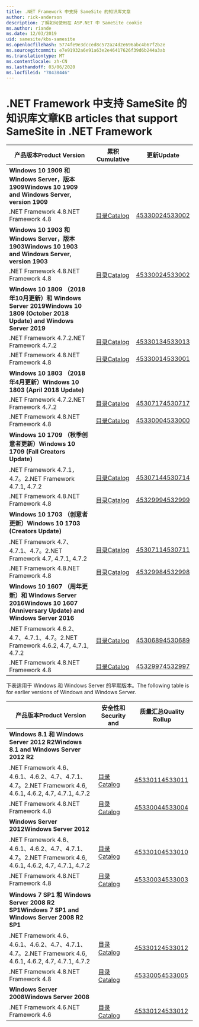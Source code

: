 ```yaml
---
title: .NET Framework 中支持 SameSite 的知识库文章
author: rick-anderson
description: 了解如何使用在 ASP.NET 中 SameSite cookie
ms.author: riande
ms.date: 12/03/2019
uid: samesite/kbs-samesite
ms.openlocfilehash: 5774fe9e3dcced8c572a24d2e696abc4b67f2b2e
ms.sourcegitcommit: e7e91932a6e91a63e2e46417626f39d6b244a3ab
ms.translationtype: MT
ms.contentlocale: zh-CN
ms.lasthandoff: 03/06/2020
ms.locfileid: "78438446"
---
```

# <a name="kb-articles-that-support-samesite-in-net-framework"></a><span data-ttu-id="c5333-103">.NET Framework 中支持 SameSite 的知识库文章</span><span class="sxs-lookup"><span data-stu-id="c5333-103">KB articles that support SameSite in .NET Framework</span></span>

| <span data-ttu-id="c5333-104">产品版本</span><span class="sxs-lookup"><span data-stu-id="c5333-104">Product Version</span></span> | <span data-ttu-id="c5333-105">累积</span><span class="sxs-lookup"><span data-stu-id="c5333-105">Cumulative</span></span> | <span data-ttu-id="c5333-106">更新</span><span class="sxs-lookup"><span data-stu-id="c5333-106">Update</span></span> |
| ------------- | ------------- | --- |
| <span data-ttu-id="c5333-107">**Windows 10 1909 和 Windows Server，版本1909**</span><span class="sxs-lookup"><span data-stu-id="c5333-107">**Windows 10 1909 and Windows Server, version 1909**</span></span> | | |
| <span data-ttu-id="c5333-108">.NET Framework 4.8</span><span class="sxs-lookup"><span data-stu-id="c5333-108">.NET Framework 4.8</span></span>  | [<span data-ttu-id="c5333-109">目录</span><span class="sxs-lookup"><span data-stu-id="c5333-109">Catalog</span></span>](https://www.catalog.update.microsoft.com/Search.aspx?q=4533002)  | [<span data-ttu-id="c5333-110">4533002</span><span class="sxs-lookup"><span data-stu-id="c5333-110">4533002</span></span>](https://support.microsoft.com/en-us/help/4533002) |
| <span data-ttu-id="c5333-111">**Windows 10 1903 和 Windows Server，版本1903**</span><span class="sxs-lookup"><span data-stu-id="c5333-111">**Windows 10 1903 and Windows Server, version 1903**</span></span> | | |
| <span data-ttu-id="c5333-112">.NET Framework 4.8</span><span class="sxs-lookup"><span data-stu-id="c5333-112">.NET Framework 4.8</span></span>  | [<span data-ttu-id="c5333-113">目录</span><span class="sxs-lookup"><span data-stu-id="c5333-113">Catalog</span></span>](https://www.catalog.update.microsoft.com/Search.aspx?q=4533002)  | [<span data-ttu-id="c5333-114">4533002</span><span class="sxs-lookup"><span data-stu-id="c5333-114">4533002</span></span>](https://support.microsoft.com/en-us/help/4533002) |
| <span data-ttu-id="c5333-115">**Windows 10 1809 （2018年10月更新）和 Windows Server 2019**</span><span class="sxs-lookup"><span data-stu-id="c5333-115">**Windows 10 1809 (October 2018 Update) and Windows Server 2019**</span></span> | |
| <span data-ttu-id="c5333-116">.NET Framework 4.7.2</span><span class="sxs-lookup"><span data-stu-id="c5333-116">.NET Framework 4.7.2</span></span>  | [<span data-ttu-id="c5333-117">目录</span><span class="sxs-lookup"><span data-stu-id="c5333-117">Catalog</span></span>](https://www.catalog.update.microsoft.com/Search.aspx?q=4533013)  | [<span data-ttu-id="c5333-118">4533013</span><span class="sxs-lookup"><span data-stu-id="c5333-118">4533013</span></span>](https://support.microsoft.com/en-us/help/4533013) |
| <span data-ttu-id="c5333-119">.NET Framework 4.8</span><span class="sxs-lookup"><span data-stu-id="c5333-119">.NET Framework 4.8</span></span>  | [<span data-ttu-id="c5333-120">目录</span><span class="sxs-lookup"><span data-stu-id="c5333-120">Catalog</span></span>](https://www.catalog.update.microsoft.com/Search.aspx?q=4533001)  | [<span data-ttu-id="c5333-121">4533001</span><span class="sxs-lookup"><span data-stu-id="c5333-121">4533001</span></span>](https://support.microsoft.com/en-us/help/4533001) |
| <span data-ttu-id="c5333-122">**Windows 10 1803 （2018年4月更新）**</span><span class="sxs-lookup"><span data-stu-id="c5333-122">**Windows 10 1803 (April 2018 Update)**</span></span> | |
| <span data-ttu-id="c5333-123">.NET Framework 4.7.2</span><span class="sxs-lookup"><span data-stu-id="c5333-123">.NET Framework 4.7.2</span></span>  | [<span data-ttu-id="c5333-124">目录</span><span class="sxs-lookup"><span data-stu-id="c5333-124">Catalog</span></span>](https://www.catalog.update.microsoft.com/Search.aspx?q=4530717)  | [<span data-ttu-id="c5333-125">4530717</span><span class="sxs-lookup"><span data-stu-id="c5333-125">4530717</span></span>](https://support.microsoft.com/en-us/help/4530717) |
| <span data-ttu-id="c5333-126">.NET Framework 4.8</span><span class="sxs-lookup"><span data-stu-id="c5333-126">.NET Framework 4.8</span></span>  | [<span data-ttu-id="c5333-127">目录</span><span class="sxs-lookup"><span data-stu-id="c5333-127">Catalog</span></span>](https://www.catalog.update.microsoft.com/Search.aspx?q=4533000)  | [<span data-ttu-id="c5333-128">4533000</span><span class="sxs-lookup"><span data-stu-id="c5333-128">4533000</span></span>](https://support.microsoft.com/en-us/help/4533000) |
| <span data-ttu-id="c5333-129">**Windows 10 1709 （秋季创意者更新）**</span><span class="sxs-lookup"><span data-stu-id="c5333-129">**Windows 10 1709 (Fall Creators Update)**</span></span> | |
| <span data-ttu-id="c5333-130">.NET Framework 4.7.1，4.7。2</span><span class="sxs-lookup"><span data-stu-id="c5333-130">.NET Framework 4.7.1, 4.7.2</span></span>  | [<span data-ttu-id="c5333-131">目录</span><span class="sxs-lookup"><span data-stu-id="c5333-131">Catalog</span></span>](https://www.catalog.update.microsoft.com/Search.aspx?q=4530714)  | [<span data-ttu-id="c5333-132">4530714</span><span class="sxs-lookup"><span data-stu-id="c5333-132">4530714</span></span>](https://support.microsoft.com/en-us/help/4530714) |
| <span data-ttu-id="c5333-133">.NET Framework 4.8</span><span class="sxs-lookup"><span data-stu-id="c5333-133">.NET Framework 4.8</span></span>  | [<span data-ttu-id="c5333-134">目录</span><span class="sxs-lookup"><span data-stu-id="c5333-134">Catalog</span></span>](https://www.catalog.update.microsoft.com/Search.aspx?q=4532999)  | [<span data-ttu-id="c5333-135">4532999</span><span class="sxs-lookup"><span data-stu-id="c5333-135">4532999</span></span>](https://support.microsoft.com/en-us/help/4532999) |
| <span data-ttu-id="c5333-136">**Windows 10 1703 （创意者更新）**</span><span class="sxs-lookup"><span data-stu-id="c5333-136">**Windows 10 1703 (Creators Update)**</span></span> | |
| <span data-ttu-id="c5333-137">.NET Framework 4.7、4.7.1、4.7。2</span><span class="sxs-lookup"><span data-stu-id="c5333-137">.NET Framework 4.7, 4.7.1, 4.7.2</span></span>  | [<span data-ttu-id="c5333-138">目录</span><span class="sxs-lookup"><span data-stu-id="c5333-138">Catalog</span></span>](https://www.catalog.update.microsoft.com/Search.aspx?q=4530711)  | [<span data-ttu-id="c5333-139">4530711</span><span class="sxs-lookup"><span data-stu-id="c5333-139">4530711</span></span>](https://support.microsoft.com/en-us/help/4530711) |
| <span data-ttu-id="c5333-140">.NET Framework 4.8</span><span class="sxs-lookup"><span data-stu-id="c5333-140">.NET Framework 4.8</span></span>  | [<span data-ttu-id="c5333-141">目录</span><span class="sxs-lookup"><span data-stu-id="c5333-141">Catalog</span></span>](https://www.catalog.update.microsoft.com/Search.aspx?q=4532998)  | [<span data-ttu-id="c5333-142">4532998</span><span class="sxs-lookup"><span data-stu-id="c5333-142">4532998</span></span>](https://support.microsoft.com/en-us/help/4532998) |
| <span data-ttu-id="c5333-143">**Windows 10 1607 （周年更新）和 Windows Server 2016**</span><span class="sxs-lookup"><span data-stu-id="c5333-143">**Windows 10 1607 (Anniversary Update) and Windows Server 2016**</span></span> | |
| <span data-ttu-id="c5333-144">.NET Framework 4.6.2、4.7、4.7.1、4.7。2</span><span class="sxs-lookup"><span data-stu-id="c5333-144">.NET Framework 4.6.2, 4.7, 4.7.1, 4.7.2</span></span> | [<span data-ttu-id="c5333-145">目录</span><span class="sxs-lookup"><span data-stu-id="c5333-145">Catalog</span></span>](https://www.catalog.update.microsoft.com/Search.aspx?q=4530689)  | [<span data-ttu-id="c5333-146">4530689</span><span class="sxs-lookup"><span data-stu-id="c5333-146">4530689</span></span>](https://support.microsoft.com/en-us/help/4530689) |
| <span data-ttu-id="c5333-147">.NET Framework 4.8</span><span class="sxs-lookup"><span data-stu-id="c5333-147">.NET Framework 4.8</span></span>  | [<span data-ttu-id="c5333-148">目录</span><span class="sxs-lookup"><span data-stu-id="c5333-148">Catalog</span></span>](https://www.catalog.update.microsoft.com/Search.aspx?q=4532997)  | [<span data-ttu-id="c5333-149">4532997</span><span class="sxs-lookup"><span data-stu-id="c5333-149">4532997</span></span>](https://support.microsoft.com/en-us/help/4532997) |

<span data-ttu-id="c5333-150">下表适用于 Windows 和 Windows Server 的早期版本。</span><span class="sxs-lookup"><span data-stu-id="c5333-150">The following table is for earlier versions of Windows and Windows Server.</span></span>

| <span data-ttu-id="c5333-151">产品版本</span><span class="sxs-lookup"><span data-stu-id="c5333-151">Product Version</span></span> | <span data-ttu-id="c5333-152">安全性和</span><span class="sxs-lookup"><span data-stu-id="c5333-152">Security and</span></span> | <span data-ttu-id="c5333-153">质量汇总</span><span class="sxs-lookup"><span data-stu-id="c5333-153">Quality Rollup</span></span> |
| ------------- | ------------- | --- |
| <span data-ttu-id="c5333-154">**Windows 8.1 和 Windows Server 2012 R2**</span><span class="sxs-lookup"><span data-stu-id="c5333-154">**Windows 8.1 and Windows Server 2012 R2**</span></span> | |
| <span data-ttu-id="c5333-155">.NET Framework 4.6、4.6.1、4.6.2、4.7、4.7.1、4.7。2</span><span class="sxs-lookup"><span data-stu-id="c5333-155">.NET Framework 4.6, 4.6.1, 4.6.2, 4.7, 4.7.1, 4.7.2</span></span> | [<span data-ttu-id="c5333-156">目录</span><span class="sxs-lookup"><span data-stu-id="c5333-156">Catalog</span></span>](https://www.catalog.update.microsoft.com/Search.aspx?q=4533011)  | [<span data-ttu-id="c5333-157">4533011</span><span class="sxs-lookup"><span data-stu-id="c5333-157">4533011</span></span>](https://support.microsoft.com/en-us/help/4533011) |
| <span data-ttu-id="c5333-158">.NET Framework 4.8</span><span class="sxs-lookup"><span data-stu-id="c5333-158">.NET Framework 4.8</span></span>  | [<span data-ttu-id="c5333-159">目录</span><span class="sxs-lookup"><span data-stu-id="c5333-159">Catalog</span></span>](https://www.catalog.update.microsoft.com/Search.aspx?q=4533004)  | [<span data-ttu-id="c5333-160">4533004</span><span class="sxs-lookup"><span data-stu-id="c5333-160">4533004</span></span>](https://support.microsoft.com/en-us/help/4533004) |
| <span data-ttu-id="c5333-161">**Windows Server 2012**</span><span class="sxs-lookup"><span data-stu-id="c5333-161">**Windows Server 2012**</span></span> | |
| <span data-ttu-id="c5333-162">.NET Framework 4.6、4.6.1、4.6.2、4.7、4.7.1、4.7。2</span><span class="sxs-lookup"><span data-stu-id="c5333-162">.NET Framework 4.6, 4.6.1, 4.6.2, 4.7, 4.7.1, 4.7.2</span></span> | [<span data-ttu-id="c5333-163">目录</span><span class="sxs-lookup"><span data-stu-id="c5333-163">Catalog</span></span>](https://www.catalog.update.microsoft.com/Search.aspx?q=4533010)  | [<span data-ttu-id="c5333-164">4533010</span><span class="sxs-lookup"><span data-stu-id="c5333-164">4533010</span></span>](https://support.microsoft.com/en-us/help/4533010) |
| <span data-ttu-id="c5333-165">.NET Framework 4.8</span><span class="sxs-lookup"><span data-stu-id="c5333-165">.NET Framework 4.8</span></span>  | [<span data-ttu-id="c5333-166">目录</span><span class="sxs-lookup"><span data-stu-id="c5333-166">Catalog</span></span>](https://www.catalog.update.microsoft.com/Search.aspx?q=4533003)  | [<span data-ttu-id="c5333-167">4533003</span><span class="sxs-lookup"><span data-stu-id="c5333-167">4533003</span></span>](https://support.microsoft.com/en-us/help/4533003) |
| <span data-ttu-id="c5333-168">**Windows 7 SP1 和 Windows Server 2008 R2 SP1**</span><span class="sxs-lookup"><span data-stu-id="c5333-168">**Windows 7 SP1 and Windows Server 2008 R2 SP1**</span></span> | |
| <span data-ttu-id="c5333-169">.NET Framework 4.6、4.6.1、4.6.2、4.7、4.7.1、4.7。2</span><span class="sxs-lookup"><span data-stu-id="c5333-169">.NET Framework 4.6, 4.6.1, 4.6.2, 4.7, 4.7.1, 4.7.2</span></span> | [<span data-ttu-id="c5333-170">目录</span><span class="sxs-lookup"><span data-stu-id="c5333-170">Catalog</span></span>](https://www.catalog.update.microsoft.com/Search.aspx?q=4533012)  | [<span data-ttu-id="c5333-171">4533012</span><span class="sxs-lookup"><span data-stu-id="c5333-171">4533012</span></span>](https://support.microsoft.com/en-us/help/4533012) |
| <span data-ttu-id="c5333-172">.NET Framework 4.8</span><span class="sxs-lookup"><span data-stu-id="c5333-172">.NET Framework 4.8</span></span>  | [<span data-ttu-id="c5333-173">目录</span><span class="sxs-lookup"><span data-stu-id="c5333-173">Catalog</span></span>](https://www.catalog.update.microsoft.com/Search.aspx?q=4533005)  | [<span data-ttu-id="c5333-174">4533005</span><span class="sxs-lookup"><span data-stu-id="c5333-174">4533005</span></span>](https://support.microsoft.com/en-us/help/4533005) |
| <span data-ttu-id="c5333-175">**Windows Server 2008**</span><span class="sxs-lookup"><span data-stu-id="c5333-175">**Windows Server 2008**</span></span> | |
| <span data-ttu-id="c5333-176">.NET Framework 4.6</span><span class="sxs-lookup"><span data-stu-id="c5333-176">.NET Framework 4.6</span></span>  | [<span data-ttu-id="c5333-177">目录</span><span class="sxs-lookup"><span data-stu-id="c5333-177">Catalog</span></span>](https://www.catalog.update.microsoft.com/Search.aspx?q=4533012)  | [<span data-ttu-id="c5333-178">4533012</span><span class="sxs-lookup"><span data-stu-id="c5333-178">4533012</span></span>](https://support.microsoft.com/en-us/help/4533012) |